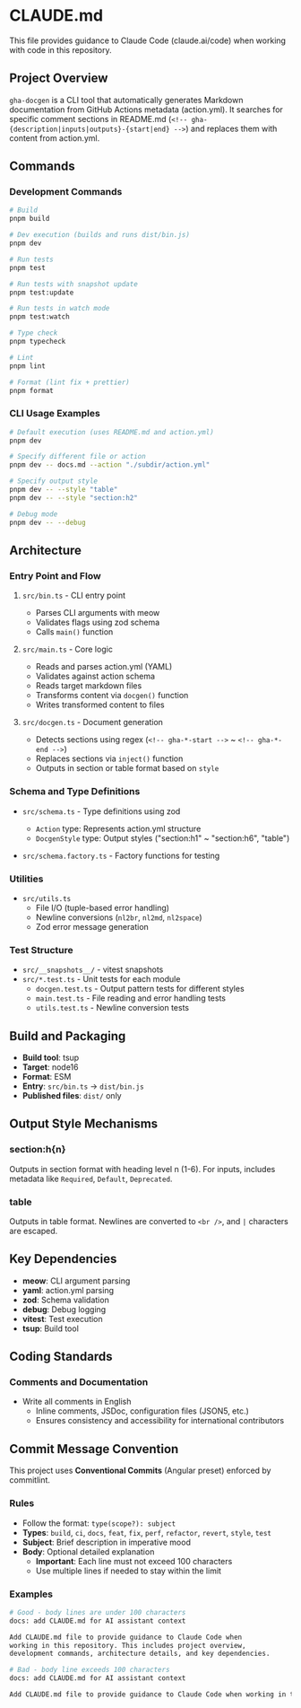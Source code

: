 # CLAUDE.md

This file provides guidance to Claude Code (claude.ai/code) when working with code in this repository.

## Project Overview

`gha-docgen` is a CLI tool that automatically generates Markdown documentation from GitHub Actions metadata (action.yml).
It searches for specific comment sections in README.md (`<!-- gha-{description|inputs|outputs}-{start|end} -->`) and replaces them with content from action.yml.

## Commands

### Development Commands

```bash
# Build
pnpm build

# Dev execution (builds and runs dist/bin.js)
pnpm dev

# Run tests
pnpm test

# Run tests with snapshot update
pnpm test:update

# Run tests in watch mode
pnpm test:watch

# Type check
pnpm typecheck

# Lint
pnpm lint

# Format (lint fix + prettier)
pnpm format
```

### CLI Usage Examples

```bash
# Default execution (uses README.md and action.yml)
pnpm dev

# Specify different file or action
pnpm dev -- docs.md --action "./subdir/action.yml"

# Specify output style
pnpm dev -- --style "table"
pnpm dev -- --style "section:h2"

# Debug mode
pnpm dev -- --debug
```

## Architecture

### Entry Point and Flow

1. `src/bin.ts` - CLI entry point
   - Parses CLI arguments with meow
   - Validates flags using zod schema
   - Calls `main()` function

2. `src/main.ts` - Core logic
   - Reads and parses action.yml (YAML)
   - Validates against action schema
   - Reads target markdown files
   - Transforms content via `docgen()` function
   - Writes transformed content to files

3. `src/docgen.ts` - Document generation
   - Detects sections using regex (`<!-- gha-*-start -->` ~ `<!-- gha-*-end -->`)
   - Replaces sections via `inject()` function
   - Outputs in section or table format based on `style`

### Schema and Type Definitions

- `src/schema.ts` - Type definitions using zod
  - `Action` type: Represents action.yml structure
  - `DocgenStyle` type: Output styles ("section:h1" ~ "section:h6", "table")

- `src/schema.factory.ts` - Factory functions for testing

### Utilities

- `src/utils.ts`
  - File I/O (tuple-based error handling)
  - Newline conversions (`nl2br`, `nl2md`, `nl2space`)
  - Zod error message generation

### Test Structure

- `src/__snapshots__/` - vitest snapshots
- `src/*.test.ts` - Unit tests for each module
  - `docgen.test.ts` - Output pattern tests for different styles
  - `main.test.ts` - File reading and error handling tests
  - `utils.test.ts` - Newline conversion tests

## Build and Packaging

- **Build tool**: tsup
- **Target**: node16
- **Format**: ESM
- **Entry**: `src/bin.ts` → `dist/bin.js`
- **Published files**: `dist/` only

## Output Style Mechanisms

### section:h{n}

Outputs in section format with heading level n (1-6). For inputs, includes metadata like `Required`, `Default`, `Deprecated`.

### table

Outputs in table format. Newlines are converted to `<br />`, and `|` characters are escaped.

## Key Dependencies

- **meow**: CLI argument parsing
- **yaml**: action.yml parsing
- **zod**: Schema validation
- **debug**: Debug logging
- **vitest**: Test execution
- **tsup**: Build tool

## Coding Standards

### Comments and Documentation

- Write all comments in English
  - Inline comments, JSDoc, configuration files (JSON5, etc.)
  - Ensures consistency and accessibility for international contributors

## Commit Message Convention

This project uses **Conventional Commits** (Angular preset) enforced by commitlint.

### Rules

- Follow the format: `type(scope?): subject`
- **Types**: `build`, `ci`, `docs`, `feat`, `fix`, `perf`, `refactor`, `revert`, `style`, `test`
- **Subject**: Brief description in imperative mood
- **Body**: Optional detailed explanation
  - **Important**: Each line must not exceed 100 characters
  - Use multiple lines if needed to stay within the limit

### Examples

```bash
# Good - body lines are under 100 characters
docs: add CLAUDE.md for AI assistant context

Add CLAUDE.md file to provide guidance to Claude Code when
working in this repository. This includes project overview,
development commands, architecture details, and key dependencies.

# Bad - body line exceeds 100 characters
docs: add CLAUDE.md for AI assistant context

Add CLAUDE.md file to provide guidance to Claude Code when working in this repository.
```
